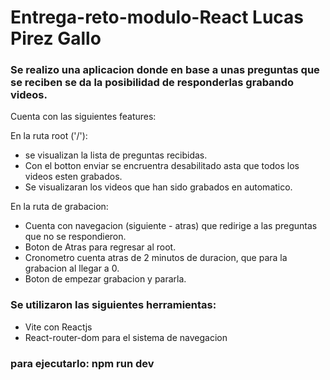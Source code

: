 # Entrega-reto-modulo-React Lucas Pirez Gallo

### Se realizo una aplicacion donde en base a unas preguntas que se reciben se da la posibilidad de responderlas grabando videos. 
Cuenta con las siguientes features:

 En la ruta root ('/'):
*  se visualizan la lista de preguntas recibidas.
*  Con el botton enviar se encruentra desabilitado asta que todos los videos esten grabados.
*  Se visualizaran los videos que han sido grabados en automatico.

En la ruta de grabacion:
* Cuenta con navegacion (siguiente - atras) que redirige a las preguntas que no se respondieron.
* Boton de Atras para regresar al root.
* Cronometro cuenta atras de 2 minutos de duracion, que para la grabacion al llegar a 0.
* Boton de empezar grabacion y pararla.


### Se utilizaron las siguientes herramientas:
* Vite con Reactjs
* React-router-dom para el sistema de navegacion


### para ejecutarlo:  **npm run dev**



